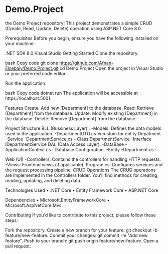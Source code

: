 # Demo.Project
 the Demo Project repository! This project demonstrates a simple CRUD (Create, Read, Update, Delete) operation using ASP.NET Core 8.0.

Prerequisites
Before you begin, ensure you have the following installed on your machine:

.NET SDK 8.0
Visual Studio 
Getting Started
Clone the repository:

bash
Copy code
git clone https://github.com/Afnan-Elsebaiy/Demo.Project.git
cd Demo.Project
Open the project in Visual Studio or your preferred code editor.

Run the application:

bash
Copy code
dotnet run
The application will be accessible at https://localhost:5001.


Features
Create: Add new [Department] to the database.
Read: Retrieve [Department] from the database.
Update: Modify existing [Department] in the database.
Delete: Remove [Department] from the database.

Project Structure
BLL (Bussiness Layer) : 
 -Models: Defines the data models used in the application.
       -DepartmentDTO.cs =>custom for entity Depatment  
 -Service
        -DepartmentService.cs
           - Class DepartmentService
           -Interface IDepartmentService
DAL (Data Access Layer):
 -DataBase 
    -ApplicationContext.cs : Database Configuration.
 -Entity
    -Department.cs : 

Web (UI)
 -Controllers: Contains the controllers for handling HTTP requests.
 -Views: Frontend views (if applicable).
Program.cs: Configures services and the request processing pipeline.
CRUD Operations
The CRUD operations are implemented in the Controllers folder. You'll find methods for creating, reading, updating, and deleting data.

Technologies Used
•	.NET Core
•	Entity Framework Core
•	ASP.NET Core


Dependencies
•	Microsoft.EntityFrameworkCore
•	Microsoft.AspNetCore.Mvc


Contributing
If you'd like to contribute to this project, please follow these steps:

Fork the repository.
Create a new branch for your feature: git checkout -b feature/new-feature.
Commit your changes: git commit -m "Add new feature".
Push to your branch: git push origin feature/new-feature.
Open a pull request.








    

